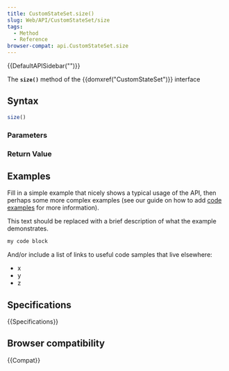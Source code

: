 ```yaml
---
title: CustomStateSet.size()
slug: Web/API/CustomStateSet/size
tags:
  - Method
  - Reference
browser-compat: api.CustomStateSet.size
---
```

{{DefaultAPISidebar("")}}

The **`size()`** method of the {{domxref("CustomStateSet")}} interface 

## Syntax

```js
size()
```

### Parameters



### Return Value



## Examples

Fill in a simple example that nicely shows a typical usage of the API, then perhaps some more complex examples (see our guide on how to add [code examples](/en-US/docs/MDN/Contribute/Structures/Code_examples) for more information).

This text should be replaced with a brief description of what the example demonstrates.

```js
my code block
```

And/or include a list of links to useful code samples that live elsewhere:

*   x
*   y
*   z

## Specifications

{{Specifications}}

## Browser compatibility

{{Compat}}

